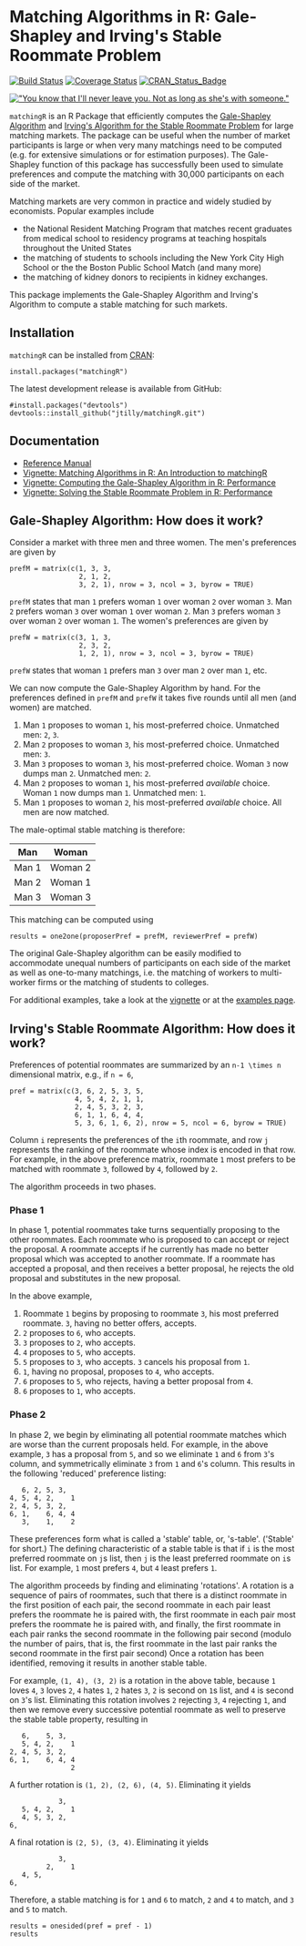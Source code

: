 Matching Algorithms in R: Gale-Shapley and Irving's Stable Roommate Problem
===============
[![Build Status](https://travis-ci.org/jtilly/matchingR.png)](https://travis-ci.org/jtilly/matchingR) 
[![Coverage Status](https://coveralls.io/repos/jtilly/matchingR/badge.svg?branch=master)](https://coveralls.io/r/jtilly/matchingR?branch=master)
[![CRAN_Status_Badge](http://www.r-pkg.org/badges/version/matchingR)](http://cran.r-project.org/web/packages/matchingR)


[!["You know that I'll never leave you. Not as long as she's with someone."](http://imgs.xkcd.com/comics/all_the_girls.png)](http://xkcd.com/770/ "You know that I'll never leave you. Not as long as she's with someone.")


`matchingR` is an R Package that efficiently computes the [Gale-Shapley Algorithm](http://en.wikipedia.org/wiki/Stable_marriage_problem) and [Irving's Algorithm for the Stable Roommate Problem](https://en.wikipedia.org/wiki/Stable_roommates_problem) for large matching markets. The package can be useful when the number of market participants is large or when very many matchings need to be computed (e.g. for extensive simulations or for estimation purposes). The Gale-Shapley function of this package has successfully been used to simulate preferences and compute the matching with 30,000 participants on each side of the market.

Matching markets are very common in practice and widely studied by economists. Popular examples include
* the National Resident Matching Program that matches recent graduates from medical school to residency programs at teaching hospitals throughout the United States
* the matching of students to schools including the New York City High School or the the Boston Public School Match (and many more)
* the matching of kidney donors to recipients in kidney exchanges.

This package implements the Gale-Shapley Algorithm and Irving's Algorithm to compute a stable matching for such markets.

Installation
------------

`matchingR` can be installed from [CRAN](http://cran.r-project.org/web/packages/matchingR/):
```{r}
install.packages("matchingR")
```
The latest development release is available from GitHub:
```{r}
#install.packages("devtools")
devtools::install_github("jtilly/matchingR.git")
```

## Documentation
* [Reference Manual](http://jtilly.io/matchingR/matchingR-documentation.pdf "Computing Stable Matchings in R: Reference Manual for matchingR")
* [Vignette: Matching Algorithms in R: An Introduction to matchingR](http://jtilly.io/matchingR/matchingR-intro.pdf "Matching Algorithms in R: An Introduction to matchingR")
* [Vignette: Computing the Gale-Shapley Algorithm in R: Performance](http://jtilly.io/matchingR/matchingR-performance-galeshapley.pdf "Computing the Gale-Shapley Algorithm in R: Performance")
* [Vignette: Solving the Stable Roommate Problem in R: Performance](http://jtilly.io/matchingR/matchingR-performance-roommate.pdf "Solving the Stable Roommate Problem in R: Performance")

## Gale-Shapley Algorithm: How does it work?
Consider a market with three men and three women. The men's preferences are given by
```{r}
prefM = matrix(c(1, 3, 3,
                 2, 1, 2,
                 3, 2, 1), nrow = 3, ncol = 3, byrow = TRUE)
```
`prefM` states that man `1` prefers woman `1` over woman `2` over woman `3`. Man `2` prefers woman `3` over woman `1` over woman `2`. Man `3` prefers woman `3` over woman `2` over woman `1`. The women's preferences are given by
```{r}
prefW = matrix(c(3, 1, 3,
                 2, 3, 2,
                 1, 2, 1), nrow = 3, ncol = 3, byrow = TRUE)
```
`prefW` states that woman `1` prefers man `3` over man `2` over man `1`, etc. 

We can now compute the Gale-Shapley Algorithm by hand. For the preferences defined in `prefM` and `prefW` it takes five rounds until all men (and women) are matched. 

1. Man `1` proposes to woman `1`, his most-preferred choice. 
    Unmatched men: `2`, `3`.
2. Man `2` proposes to woman `3`, his most-preferred choice. 
    Unmatched men: `3`.
3. Man `3` proposes to woman `3`, his most-preferred choice. 
    Woman `3` now dumps man `2`. 
    Unmatched men: `2`.
4. Man `2` proposes to woman `1`, his most-preferred *available* choice.  
    Woman `1` now dumps man `1`. 
    Unmatched men: `1`.
5. Man `1` proposes to woman `2`, his most-preferred *available* choice. 
    All men are now matched.

The male-optimal stable matching is therefore:

|   Man  |  Woman   |
|--------|----------|
|  Man 1 |  Woman 2 |
|  Man 2 |  Woman 1 |
|  Man 3 |  Woman 3 |

This matching can be computed using
```{r}
results = one2one(proposerPref = prefM, reviewerPref = prefW)
```
The original Gale-Shapley algorithm can be easily modified to accommodate unequal numbers of participants on each side of the market as well as one-to-many matchings, i.e. the matching of workers to multi-worker firms or the matching of students to colleges.

For additional examples, take a look at the [vignette](http://jtilly.io/matchingR/matchingR-intro.html) or at the [examples page](EXAMPLES.md).

## Irving's Stable Roommate Algorithm: How does it work?

Preferences of potential roommates are summarized by an `n-1 \times n` dimensional matrix, e.g., if `n = 6`, 
```{r}
pref = matrix(c(3, 6, 2, 5, 3, 5,
                4, 5, 4, 2, 1, 1,
                2, 4, 5, 3, 2, 3,
                6, 1, 1, 6, 4, 4,
                5, 3, 6, 1, 6, 2), nrow = 5, ncol = 6, byrow = TRUE)
```
Column `i` represents the preferences of the `i`th roommate, and row `j` represents the ranking of the roommate whose index is encoded in that row. For example, in the above preference matrix, roommate `1` most prefers to be matched with roommate `3`, followed by `4`, followed by `2`.

The algorithm proceeds in two phases.

### Phase 1

In phase 1, potential roommates take turns sequentially proposing to the other roommates. Each roommate who is proposed to can accept or reject the proposal. A roommate accepts if he currently has made no better proposal which was accepted to another roommate. If a roommate has accepted a proposal, and then receives a better proposal, he rejects the old proposal and substitutes in the new proposal. 

In the above example, 

1. Roommate `1` begins by proposing to roommate `3`, his most preferred roommate. `3`, having no better offers, accepts.
2. `2` proposes to `6`, who accepts.
3. `3` proposes to `2`, who accepts.
4. `4` proposes to `5`, who accepts.
5. `5` proposes to `3`, who accepts. `3` cancels his proposal from `1`.
6. `1`, having no proposal, proposes to `4`, who accepts.
7. `6` proposes to `5`, who rejects, having a better proposal from `4`.
8. `6` proposes to `1`, who accepts.

### Phase 2

In phase 2, we begin by eliminating all potential roommate matches which are worse than the current proposals held. For example, in the above example, `3` has a proposal from `5`, and so we eliminate `1` and `6` from `3`'s column, and symmetrically eliminate `3` from `1` and `6`'s column. This results in the following 'reduced' preference listing:
```
   6, 2, 5, 3,  
4, 5, 4, 2,    1
2, 4, 5, 3, 2,  
6, 1,    6, 4, 4
   3,    1,    2
```
These preferences form what is called a 'stable' table, or, 's-table'. ('Stable' for short.) The defining characteristic of a stable table is that if `i` is the most preferred roommate on `j`s list, then `j` is the least preferred roommate on `i`s list. For example, `1` most prefers `4`, but `4` least prefers `1`. 

The algorithm proceeds by finding and eliminating 'rotations'. A rotation is a sequence of pairs of roommates, such that there is a distinct roommate in the first position of each pair, the second roommate in each pair least prefers the roommate he is paired with, the first roommate in each pair most prefers the roommate he is paired with, and finally, the first roommate in each pair ranks the second roommate in the following pair second (modulo the number of pairs, that is, the first roommate in the last pair ranks the second roommate in the first pair second) Once a rotation has been identified, removing it results in another stable table.

For example, `(1, 4), (3, 2)` is a rotation in the above table, because `1` loves `4`, `3` loves `2`, `4` hates `1`, `2` hates `3`, `2` is second on `1`s list, and `4` is second on `3`'s list. Eliminating this rotation involves `2` rejecting `3`, `4` rejecting `1`, and then we remove every successive potential roommate as well to preserve the stable table property, resulting in
```
   6,    5, 3,  
   5, 4, 2,    1
2, 4, 5, 3, 2,  
6, 1,    6, 4, 4
               2
```
A further rotation is `(1, 2), (2, 6), (4, 5)`. Eliminating it yields
```
            3,  
   5, 4, 2,    1
   4, 5, 3, 2,  
6,              
```
A final rotation is `(2, 5), (3, 4)`. Eliminating it yields
```
            3,  
         2,    1
   4, 5,        
6,              

```
Therefore, a stable matching is for `1` and `6` to match, `2` and `4` to match, and `3` and `5` to match. 
```{r}
results = onesided(pref = pref - 1)
results
```
